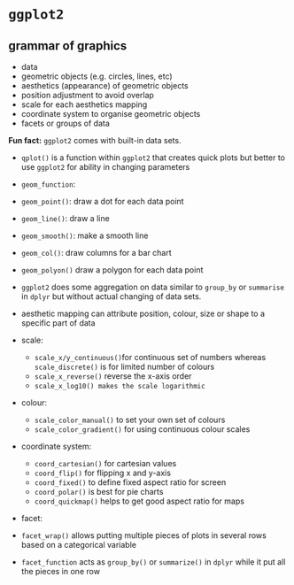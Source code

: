 # `ggplot2`

## grammar of graphics
 - data
 - geometric objects (e.g. circles, lines, etc)
 - aesthetics (appearance) of geometric objects
 - position adjustment to avoid overlap
 - scale for each aesthetics mapping
 - coordinate system to organise geometric objects
 - facets or groups of data


 **Fun fact:** `ggplot2` comes with built-in data sets.
 - `qplot()` is a function within `ggplot2` that creates quick plots but better to use `ggplot2` for ability in changing parameters

 - `geom_function`:

  - `geom_point()`: draw a dot for each data point
  - `geom_line()`: draw a line
  - `geom_smooth()`: make a smooth line
  - `geom_col()`: draw columns for a bar chart
  - `geom_polyon()` draw a polygon for each data point

- `ggplot2` does some aggregation on data similar to `group_by` or `summarise` in `dplyr` but without actual changing of data sets.
- aesthetic mapping can attribute position, colour, size or shape to a specific part of data

- scale:

  - `scale_x/y_continuous()`for continuous set of numbers whereas `scale_discrete()` is for limited number of colours
  - `scale_x_reverse()` reverse the x-axis order
  - `scale_x_log10() makes the scale logarithmic`

- colour:

  - `scale_color_manual()` to set your own set of colours
  - `scale_color_gradient()` for using continuous colour scales

- coordinate system:

  - `coord_cartesian()` for cartesian values
  - `coord_flip()` for flipping x and y-axis
  - `coord_fixed()` to define fixed aspect ratio for screen
  - `coord_polar()` is best for pie charts
  - `coord_quickmap()` helps to get good aspect ratio for maps

- facet:

 - `facet_wrap()` allows putting multiple pieces of plots in several rows based on a categorical variable
 - `facet_function` acts as `group_by()` or `summarize()` in `dplyr` while it put all the pieces in one row
